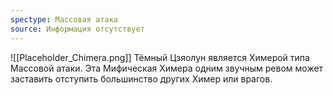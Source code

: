 ```yaml
---
spectype: Массовая атака
source: Информация отсутствует
---
```


![[Placeholder_Chimera.png]]
Тёмный Цзяолун является Химерой типа Массовой атаки. Эта Мифическая Химера одним звучным ревом может заставить отступить большинство других Химер или врагов.